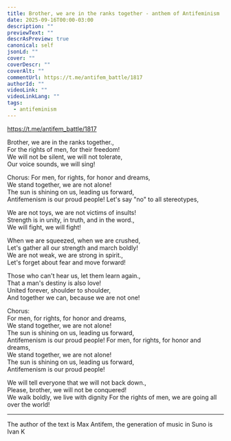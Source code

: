 ```yaml
---
title: Brother, we are in the ranks together - anthem of Antifeminism
date: 2025-09-16T00:00-03:00
description: ""
previewText: ""
descrAsPreview: true
canonical: self
jsonLd: ""
cover: ""
coverDescr: ""
coverAlt: ""
commentUrl: https://t.me/antifem_battle/1817
authorId: ""
videoLink: ""
videoLinkLang: ""
tags:
  - antifeminism
---
```


https://t.me/antifem_battle/1817

Brother, we are in the ranks together.,  
For the rights of men, for their freedom!  
We will not be silent, we will not tolerate,  
Our voice sounds, we will sing!

Chorus:
For men, for rights, for honor and dreams,  
We stand together, we are not alone!  
The sun is shining on us, leading us forward,  
Antifemenism is our proud people!
Let's say "no" to all stereotypes,

We are not toys, we are not victims of insults!  
Strength is in unity, in truth, and in the word.,  
We will fight, we will fight!

When we are squeezed, when we are crushed,  
Let's gather all our strength and march boldly!  
We are not weak, we are strong in spirit.,  
Let's forget about fear and move forward!

Those who can't hear us, let them learn again.,  
That a man's destiny is also love!  
United forever, shoulder to shoulder,  
And together we can, because we are not one!

Chorus:  
For men, for rights, for honor and dreams,  
We stand together, we are not alone!  
The sun is shining on us, leading us forward,  
Antifemenism is our proud people!
For men, for rights, for honor and dreams,  
We stand together, we are not alone!  
The sun is shining on us, leading us forward,  
Antifemenism is our proud people!

We will tell everyone that we will not back down.,  
Please, brother, we will not be conquered!  
We walk boldly, we live with dignity
For the rights of men, we are going all over the world!

---

The author of the text is Max Antifem, the generation of music in Suno is Ivan K
